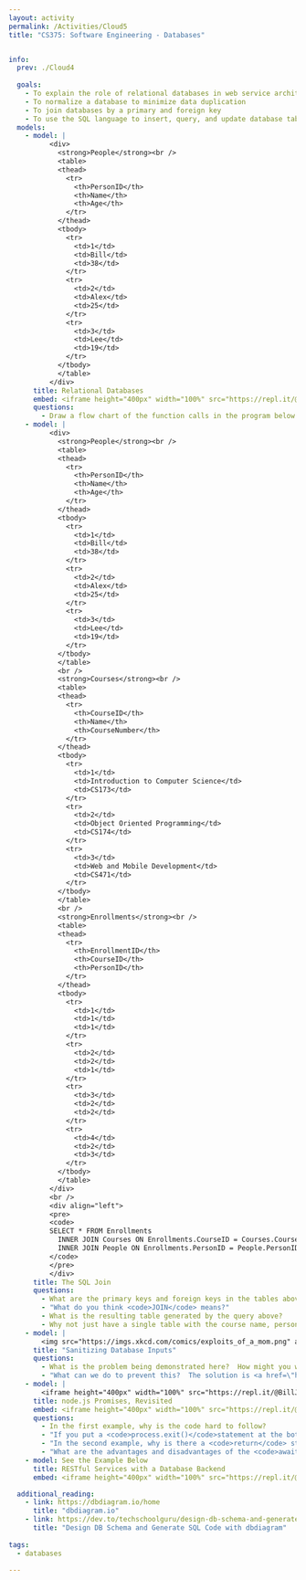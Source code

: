 ```yaml
---
layout: activity
permalink: /Activities/Cloud5
title: "CS375: Software Engineering - Databases"


info:
  prev: ./Cloud4
  
  goals: 
    - To explain the role of relational databases in web service architectures
    - To normalize a database to minimize data duplication
    - To join databases by a primary and foreign key
    - To use the SQL language to insert, query, and update database tables
  models:
    - model: |
          <div>
            <strong>People</strong><br />
            <table>
            <thead>
              <tr>
                <th>PersonID</th>
                <th>Name</th>
                <th>Age</th>
              </tr>
            </thead>
            <tbody>
              <tr>
                <td>1</td>
                <td>Bill</td>
                <td>38</td>
              </tr>
              <tr>
                <td>2</td>
                <td>Alex</td>
                <td>25</td>
              </tr>
              <tr>
                <td>3</td>
                <td>Lee</td>
                <td>19</td>
              </tr>
            </tbody>
            </table>      
          </div>
      title: Relational Databases
      embed: <iframe height="400px" width="100%" src="https://repl.it/@BillJr99/MySQLExample?lite=true" scrolling="no" frameborder="no" allowtransparency="true" allowfullscreen="true" sandbox="allow-forms allow-pointer-lock allow-popups allow-same-origin allow-scripts allow-modals"></iframe>        
      questions:
        - Draw a flow chart of the function calls in the program below.
    - model: |
          <div>
            <strong>People</strong><br />
            <table>
            <thead>
              <tr>
                <th>PersonID</th>
                <th>Name</th>
                <th>Age</th>
              </tr>
            </thead>
            <tbody>
              <tr>
                <td>1</td>
                <td>Bill</td>
                <td>38</td>
              </tr>
              <tr>
                <td>2</td>
                <td>Alex</td>
                <td>25</td>
              </tr>
              <tr>
                <td>3</td>
                <td>Lee</td>
                <td>19</td>
              </tr>
            </tbody>
            </table>      
            <br />
            <strong>Courses</strong><br />
            <table>
            <thead>
              <tr>
                <th>CourseID</th>
                <th>Name</th>
                <th>CourseNumber</th>
              </tr>
            </thead>
            <tbody>
              <tr>
                <td>1</td>
                <td>Introduction to Computer Science</td>
                <td>CS173</td>
              </tr>
              <tr>
                <td>2</td>
                <td>Object Oriented Programming</td>
                <td>CS174</td>
              </tr>
              <tr>
                <td>3</td>
                <td>Web and Mobile Development</td>
                <td>CS471</td>
              </tr>
            </tbody>
            </table>
            <br />
            <strong>Enrollments</strong><br />
            <table>
            <thead>
              <tr>
                <th>EnrollmentID</th>
                <th>CourseID</th>
                <th>PersonID</th>
              </tr>
            </thead>
            <tbody>
              <tr>
                <td>1</td>
                <td>1</td>
                <td>1</td>
              </tr>
              <tr>
                <td>2</td>
                <td>2</td>
                <td>1</td>
              </tr>
              <tr>
                <td>3</td>
                <td>2</td>
                <td>2</td>
              </tr>
              <tr>
                <td>4</td>
                <td>2</td>
                <td>3</td>
              </tr>
            </tbody>
            </table>        
          </div>      
          <br />
          <div align="left">
          <pre>
          <code>
          SELECT * FROM Enrollments 
            INNER JOIN Courses ON Enrollments.CourseID = Courses.CourseID
            INNER JOIN People ON Enrollments.PersonID = People.PersonID;
          </code>
          </pre>
          </div>
      title: The SQL Join
      questions:
        - What are the primary keys and foreign keys in the tables above?
        - "What do you think <code>JOIN</code> means?"
        - What is the resulting table generated by the query above?
        - Why not just have a single table with the course name, person name in it to begin with, like the one you obtained through the JOIN statement?
    - model: |
        <img src="https://imgs.xkcd.com/comics/exploits_of_a_mom.png" alt="XKCD Exploits of a Mom">
      title: "Sanitizing Database Inputs"
      questions:
        - What is the problem being demonstrated here?  How might you write a program that is vulnerable to this type of attack?
        - "What can we do to prevent this?  The solution is <a href=\"https://www.veracode.com/blog/secure-development/how-prevent-sql-injection-nodejs\">provided automatically by a node.js library</a>, which you should use when concatenating user input to executable code."
    - model: |
        <iframe height="400px" width="100%" src="https://repl.it/@BillJr99/MySQLExample?lite=true" scrolling="no" frameborder="no" allowtransparency="true" allowfullscreen="true" sandbox="allow-forms allow-pointer-lock allow-popups allow-same-origin allow-scripts allow-modals"></iframe>  
      title: node.js Promises, Revisited
      embed: <iframe height="400px" width="100%" src="https://repl.it/@BillJr99/MySQLPromiseExample?lite=true" scrolling="no" frameborder="no" allowtransparency="true" allowfullscreen="true" sandbox="allow-forms allow-pointer-lock allow-popups allow-same-origin allow-scripts allow-modals"></iframe><br /><iframe height="400px" width="100%" src="https://repl.it/@BillJr99/MySQLAwaitExample?lite=true" scrolling="no" frameborder="no" allowtransparency="true" allowfullscreen="true" sandbox="allow-forms allow-pointer-lock allow-popups allow-same-origin allow-scripts allow-modals"></iframe>
      questions:
        - In the first example, why is the code hard to follow?
        - "If you put a <code>process.exit()</code>statement at the bottom of the first example, what do you think would happen?"
        - "In the second example, why is there a <code>return</code> statement in the middle of execution?  This statement does not return from the function: what do you think it does?"
        - "What are the advantages and disadvantages of the <code>await</code> statements in the third example?"     
    - model: See the Example Below
      title: RESTful Services with a Database Backend    
      embed: <iframe height="400px" width="100%" src="https://repl.it/@BillJr99/ExpressMySQLExample?lite=true" scrolling="no" frameborder="no" allowtransparency="true" allowfullscreen="true" sandbox="allow-forms allow-pointer-lock allow-popups allow-same-origin allow-scripts allow-modals"></iframe>

  additional_reading:
    - link: https://dbdiagram.io/home
      title: "dbdiagram.io"  
    - link: https://dev.to/techschoolguru/design-db-schema-and-generate-sql-code-with-dbdiagram-io-4ko5
      title: "Design DB Schema and Generate SQL Code with dbdiagram"
      
tags:
  - databases
  
---
```


